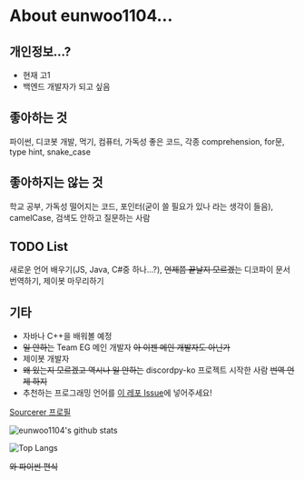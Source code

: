 # About eunwoo1104...
## 개인정보...?
- 현재 고1
- 백엔드 개발자가 되고 싶음

## 좋아하는 것
파이썬, 디코봇 개발, 먹기, 컴퓨터, 가독성 좋은 코드, 각종 comprehension, for문, type hint, snake_case  

## 좋아하지는 않는 것
학교 공부, 가독성 떨어지는 코드, 포인터(굳이 쓸 필요가 있나 라는 생각이 들음), camelCase, 검색도 안하고 질문하는 사람  

## TODO List
새로운 언어 배우기(JS, Java, C#중 하나...?), ~~언제쯤 끝날지 모르겠는~~ 디코파이 문서 번역하기, 제이봇 마무리하기  

## 기타
- 자바나 C++을 배워볼 예정
- ~~일 안하는~~ Team EG 메인 개발자 ~~아 이젠 메인 개발자도 아닌가~~
- 제이봇 개발자
- ~~왜 있는지 모르겠고 역시나 일 안하는~~ discordpy-ko 프로젝트 시작한 사람 ~~번역 언제 하지~~
- 추천하는 프로그래밍 언어를 [이 레포 Issue](https://github.com/eunwoo1104/eunwoo1104/issues)에 넣어주세요!

[Sourcerer 프로필](https://sourcerer.io/eunwoo1104)  

![eunwoo1104's github stats](https://github-readme-stats.vercel.app/api?username=eunwoo1104&theme=dark)  

![Top Langs](https://github-readme-stats.vercel.app/api/top-langs/?username=eunwoo1104&layout=compact&theme=dark)

~~와 파이썬 편식~~
